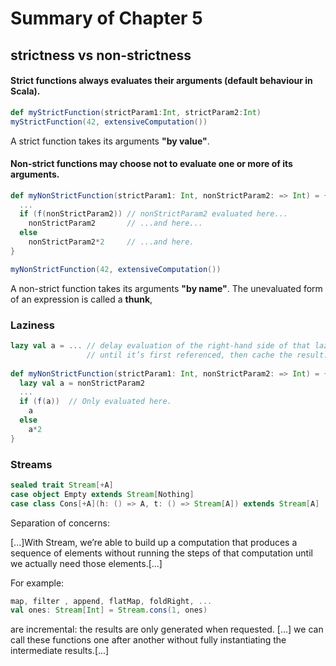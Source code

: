 


# Summary of Chapter 5

## strictness vs non-strictness

#### Strict functions always evaluates their arguments (default behaviour in Scala).

```Scala
def myStrictFunction(strictParam1:Int, strictParam2:Int)
myStrictFunction(42, extensiveComputation())
```

A strict function takes its arguments **"by value"**.


#### Non-strict functions may choose not to evaluate one or more of its arguments.

```Scala
def myNonStrictFunction(strictParam1: Int, nonStrictParam2: => Int) = {
  ...
  if (f(nonStrictParam2)) // nonStrictParam2 evaluated here...
    nonStrictParam2       // ...and here...
  else
    nonStrictParam2*2     // ...and here.
}

myNonStrictFunction(42, extensiveComputation())
```

A non-strict function takes its arguments **"by name"**.
The unevaluated form of an expression is called a **thunk**,


### Laziness
```Scala
lazy val a = ... // delay evaluation of the right-hand side of that lazy val declaration
                 // until it’s first referenced, then cache the result.
                 
def myNonStrictFunction(strictParam1: Int, nonStrictParam2: => Int) = {
  lazy val a = nonStrictParam2
  ...
  if (f(a))  // Only evaluated here.
    a       
  else
    a*2 
}
``` 

### Streams

```Scala
sealed trait Stream[+A]
case object Empty extends Stream[Nothing]
case class Cons[+A](h: () => A, t: () => Stream[A]) extends Stream[A]
``` 

Separation of concerns:

[...]With Stream, we’re able to build up a computation that produces a sequence of elements
without running the steps of that computation until we actually need those elements.[...]

For example:
```Scala
map, filter , append, flatMap, foldRight, ...  
val ones: Stream[Int] = Stream.cons(1, ones)
``` 

are incremental: the results are only generated when requested.
[...] we can call these functions one after another without fully instantiating the intermediate results.[...]

